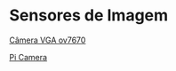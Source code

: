 # Sensores de Imagem

[Câmera VGA ov7670](./ov7670/index.md)

[Pi Camera](./python_PiCamera/index.md)

